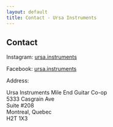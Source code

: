 ```yaml
---
layout: default
title: Contact - Ursa Instruments
---
```


## Contact

<!-- Email: todo -->

Instagram: <a href="https://www.instagram.com/ursa.instruments" target="_blank">ursa.instruments</a>

Facebook: <a href="https://www.facebook.com/ursa.instruments" target="_blank">ursa.instruments</a>

Address:

Ursa Instruments
Mile End Guitar Co-op\
5333 Casgrain Ave\
Suite #208\
Montreal, Quebec\
H2T 1X3